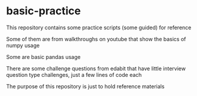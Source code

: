 # basic-practice
This repository contains some practice scripts (some guided) for reference

Some of them are from walkthroughs on youtube that show the basics of numpy usage

Some are basic pandas usage

There are some challenge questions from edabit that have little interview question type challenges, just a few lines of code each

The purpose of this repository is just to hold reference materials
